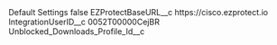 <?xml version="1.0" encoding="UTF-8"?>
<CustomMetadata xmlns="http://soap.sforce.com/2006/04/metadata" xmlns:xsi="http://www.w3.org/2001/XMLSchema-instance" xmlns:xsd="http://www.w3.org/2001/XMLSchema">
    <label>Default Settings</label>
    <protected>false</protected>
    <values>
        <field>EZProtectBaseURL__c</field>
        <value xsi:type="xsd:string">https://cisco.ezprotect.io</value>
    </values>
    <values>
        <field>IntegrationUserID__c</field>
        <value xsi:type="xsd:string">0052T00000CejBR</value>
    </values>
    <values>
        <field>Unblocked_Downloads_Profile_Id__c</field>
        <value xsi:nil="true"/>
    </values>
</CustomMetadata>
